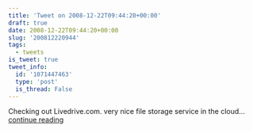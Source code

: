 ```yaml
---
title: 'Tweet on 2008-12-22T09:44:20+00:00'
draft: true
date: 2008-12-22T09:44:20+00:00
slug: '200812220944'
tags:
  - tweets
is_tweet: true
tweet_info:
  id: '1071447463'
  type: 'post'
  is_thread: False
---
```




Checking out Livedrive.com. very nice file storage service in the cloud... [continue reading](https://x.com/sytelus/status/1071447463)
